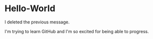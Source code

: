 # Hello-World


I deleted the previous message.

I'm trying to learn GitHub and I'm so excited for being able to progress.


